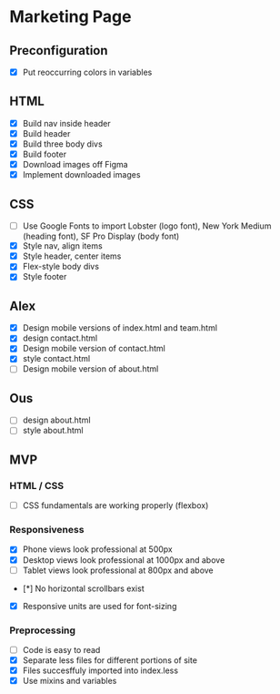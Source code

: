 # Marketing Page

## Preconfiguration
* [x] Put reoccurring colors in variables

## HTML
* [x] Build nav inside header
* [x] Build header
* [x] Build three body divs
* [x] Build footer
* [x] Download images off Figma
* [x] Implement downloaded images

## CSS
* [ ] Use Google Fonts to import Lobster (logo font), New York Medium (heading font), SF Pro Display (body font)
* [x] Style nav, align items
* [x] Style header, center items
* [x] Flex-style body divs
* [x] Style footer

## Alex
* [x] Design mobile versions of index.html and team.html
* [x] design contact.html
* [x] Design mobile version of contact.html
* [x] style contact.html
* [ ] Design mobile version of about.html

## Ous
* [ ] design about.html
* [ ] style about.html

## MVP
### HTML / CSS
* [ ] CSS fundamentals are working properly (flexbox)
### Responsiveness
* [x] Phone views look professional at 500px
* [x] Desktop views look professional at 1000px and above
* [ ] Tablet views look professional at 800px and above
* [*] No horizontal scrollbars exist
* [x] Responsive units are used for font-sizing
### Preprocessing
* [ ] Code is easy to read
* [x] Separate less files for different portions of site
* [x] Files succesffuly imported into index.less
* [x] Use mixins and variables